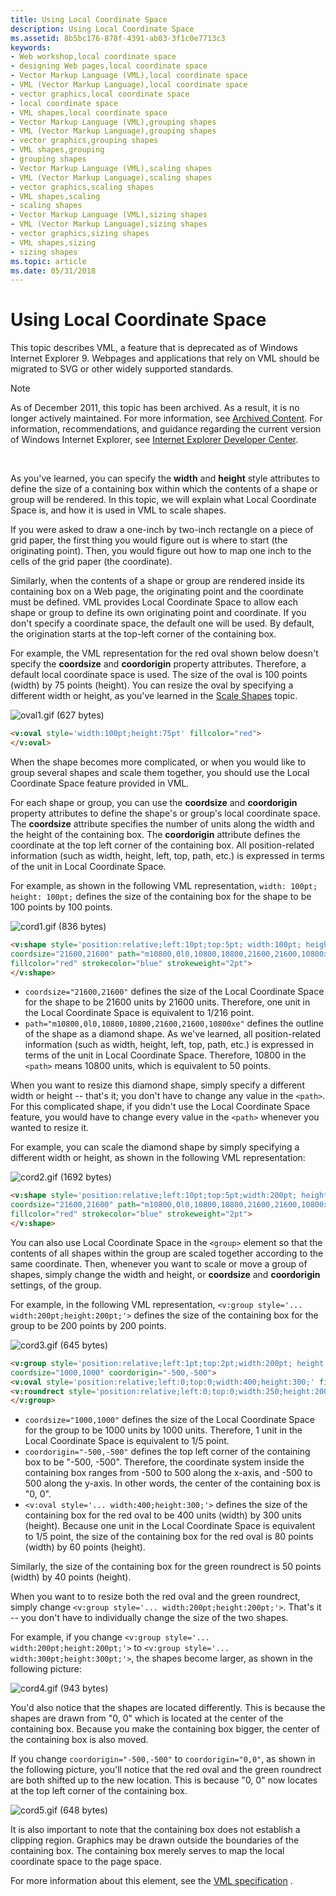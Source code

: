 ```yaml
---
title: Using Local Coordinate Space
description: Using Local Coordinate Space
ms.assetid: 8b5bc176-878f-4391-ab03-3f1c0e7713c3
keywords:
- Web workshop,local coordinate space
- designing Web pages,local coordinate space
- Vector Markup Language (VML),local coordinate space
- VML (Vector Markup Language),local coordinate space
- vector graphics,local coordinate space
- local coordinate space
- VML shapes,local coordinate space
- Vector Markup Language (VML),grouping shapes
- VML (Vector Markup Language),grouping shapes
- vector graphics,grouping shapes
- VML shapes,grouping
- grouping shapes
- Vector Markup Language (VML),scaling shapes
- VML (Vector Markup Language),scaling shapes
- vector graphics,scaling shapes
- VML shapes,scaling
- scaling shapes
- Vector Markup Language (VML),sizing shapes
- VML (Vector Markup Language),sizing shapes
- vector graphics,sizing shapes
- VML shapes,sizing
- sizing shapes
ms.topic: article
ms.date: 05/31/2018
---
```


# Using Local Coordinate Space

This topic describes VML, a feature that is deprecated as of Windows Internet Explorer 9. Webpages and applications that rely on VML should be migrated to SVG or other widely supported standards.

> [!Note]  
> As of December 2011, this topic has been archived. As a result, it is no longer actively maintained. For more information, see [Archived Content](https://docs.microsoft.com/previous-versions/windows/internet-explorer/ie-developer/). For information, recommendations, and guidance regarding the current version of Windows Internet Explorer, see [Internet Explorer Developer Center](https://go.microsoft.com/fwlink/p/?linkid=204313).

 

As you've learned, you can specify the **width** and **height** style attributes to define the size of a containing box within which the contents of a shape or group will be rendered. In this topic, we will explain what Local Coordinate Space is, and how it is used in VML to scale shapes.

If you were asked to draw a one-inch by two-inch rectangle on a piece of grid paper, the first thing you would figure out is where to start (the originating point). Then, you would figure out how to map one inch to the cells of the grid paper (the coordinate).

Similarly, when the contents of a shape or group are rendered inside its containing box on a Web page, the originating point and the coordinate must be defined. VML provides Local Coordinate Space to allow each shape or group to define its own originating point and coordinate. If you don't specify a coordinate space, the default one will be used. By default, the origination starts at the top-left corner of the containing box.

For example, the VML representation for the red oval shown below doesn't specify the **coordsize** and **coordorigin** property attributes. Therefore, a default local coordinate space is used. The size of the oval is 100 points (width) by 75 points (height). You can resize the oval by specifying a different width or height, as you've learned in the [Scale Shapes](web-workshop---how-to-use-vml-on-web-pages----scaling-shapes.md) topic.

![oval1.gif (627 bytes)](images/oval1.gif)


```HTML
<v:oval style='width:100pt;height:75pt' fillcolor="red">
</v:oval>
```





When the shape becomes more complicated, or when you would like to group several shapes and scale them together, you should use the Local Coordinate Space feature provided in VML.

For each shape or group, you can use the **coordsize** and **coordorigin** property attributes to define the shape's or group's local coordinate space. The **coordsize** attribute specifies the number of units along the width and the height of the containing box. The **coordorigin** attribute defines the coordinate at the top left corner of the containing box. All position-related information (such as width, height, left, top, path, etc.) is expressed in terms of the unit in Local Coordinate Space.

For example, as shown in the following VML representation, `width: 100pt; height: 100pt;` defines the size of the containing box for the shape to be 100 points by 100 points.

![cord1.gif (836 bytes)](images/cord1.gif)


```HTML
<v:shape style='position:relative;left:10pt;top:5pt; width:100pt; height:100pt;'
coordsize="21600,21600" path="m10800,0l0,10800,10800,21600,21600,10800xe"
fillcolor="red" strokecolor="blue" strokeweight="2pt">
</v:shape>
```





-   `coordsize="21600,21600"` defines the size of the Local Coordinate Space for the shape to be 21600 units by 21600 units. Therefore, one unit in the Local Coordinate Space is equivalent to 1/216 point.
-   `path="m10800,0l0,10800,10800,21600,21600,10800xe"` defines the outline of the shape as a diamond shape. As we've learned, all position-related information (such as width, height, left, top, path, etc.) is expressed in terms of the unit in Local Coordinate Space. Therefore, 10800 in the `<path>` means 10800 units, which is equivalent to 50 points.

When you want to resize this diamond shape, simply specify a different width or height -- that's it; you don't have to change any value in the `<path>`. For this complicated shape, if you didn't use the Local Coordinate Space feature, you would have to change every value in the `<path>` whenever you wanted to resize it.

For example, you can scale the diamond shape by simply specifying a different width or height, as shown in the following VML representation:

![cord2.gif (1692 bytes)](images/cord2.gif)


```HTML
<v:shape style='position:relative;left:10pt;top:5pt;width:200pt; height:200pt;'
coordsize="21600,21600" path="m10800,0l0,10800,10800,21600,21600,10800xe"
fillcolor="red" strokecolor="blue" strokeweight="2pt">
</v:shape>
```





You can also use Local Coordinate Space in the `<group>` element so that the contents of all shapes within the group are scaled together according to the same coordinate. Then, whenever you want to scale or move a group of shapes, simply change the width and height, or **coordsize** and **coordorigin** settings, of the group.

For example, in the following VML representation, `<v:group style='... width:200pt;height:200pt;'>` defines the size of the containing box for the group to be 200 points by 200 points.

![cord3.gif (645 bytes)](images/cord3.gif)


```HTML
<v:group style='position:relative;left:1pt;top:2pt;width:200pt; height:200pt;'
coordsize="1000,1000" coordorigin="-500,-500">
<v:oval style='position:relative;left:0;top:0;width:400;height:300;' fillcolor="red" />
<v:roundrect style='position:relative;left:0;top:0;width:250;height:200;' fillcolor="green" />
</v:group>
```





-   `coordsize="1000,1000"` defines the size of the Local Coordinate Space for the group to be 1000 units by 1000 units. Therefore, 1 unit in the Local Coordinate Space is equivalent to 1/5 point.
-   `coordorigin="-500,-500"` defines the top left corner of the containing box to be "-500, -500". Therefore, the coordinate system inside the containing box ranges from -500 to 500 along the x-axis, and -500 to 500 along the y-axis. In other words, the center of the containing box is "0, 0".
-   `<v:oval style='... width:400;height:300;'>` defines the size of the containing box for the red oval to be 400 units (width) by 300 units (height). Because one unit in the Local Coordinate Space is equivalent to 1/5 point, the size of the containing box for the red oval is 80 points (width) by 60 points (height).

Similarly, the size of the containing box for the green roundrect is 50 points (width) by 40 points (height).

When you want to to resize both the red oval and the green roundrect, simply change `<v:group style='... width:200pt;height:200pt;'>`. That's it -- you don't have to individually change the size of the two shapes.

For example, if you change `<v:group style='... width:200pt;height:200pt;'>` to `<v:group style='... width:300pt;height:300pt;'>`, the shapes become larger, as shown in the following picture:

![cord4.gif (943 bytes)](images/cord4.gif)



You'd also notice that the shapes are located differently. This is because the shapes are drawn from "0, 0" which is located at the center of the containing box. Because you make the containing box bigger, the center of the containing box is also moved.

If you change `coordorigin="-500,-500"` to `coordorigin="0,0"`, as shown in the following picture, you'll notice that the red oval and the green roundrect are both shifted up to the new location. This is because "0, 0" now locates at the top left corner of the containing box.

![cord5.gif (648 bytes)](images/cord5.gif)



It is also important to note that the containing box does not establish a clipping region. Graphics may be drawn outside the boundaries of the containing box. The containing box merely serves to map the local coordinate space to the page space.

For more information about this element, see the [VML specification](https://www.w3.org/TR/NOTE-VML#-toc416858382) .

 

 




